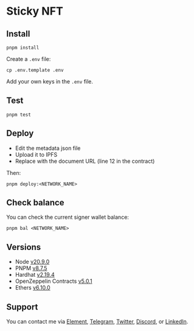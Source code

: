 # Sticky NFT

## Install

```
pnpm install
```

Create a `.env` file:

```
cp .env.template .env
```

Add your own keys in the `.env` file.

## Test

```
pnpm test
```

## Deploy

- Edit the metadata json file
- Upload it to IPFS
- Replace with the document URL (line 12 in the contract)

Then: 
```
pnpm deploy:<NETWORK_NAME>
```

## Check balance

You can check the current signer wallet balance:

```
pnpm bal <NETWORK_NAME>
```

## Versions

-   Node [v20.9.0](https://nodejs.org/uk/blog/release/v20.9.0/)
-   PNPM [v8.7.5](https://pnpm.io/pnpm-vs-npm)
-   Hardhat [v2.19.4](https://github.com/NomicFoundation/hardhat/releases/)
-   OpenZeppelin Contracts [v5.0.1](https://github.com/OpenZeppelin/openzeppelin-contracts/releases/tag/v5.0.1)
-   Ethers [v6.10.0](https://docs.ethers.org/v6/)

## Support

You can contact me via [Element](https://matrix.to/#/@julienbrg:matrix.org), [Telegram](https://t.me/julienbrg), [Twitter](https://twitter.com/julienbrg), [Discord](https://discordapp.com/users/julienbrg), or [LinkedIn](https://www.linkedin.com/in/julienberanger/).
